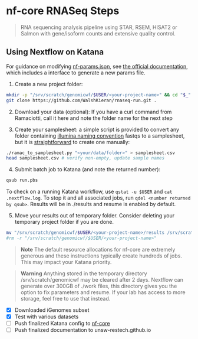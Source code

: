 # nf-core RNASeq Steps

> RNA sequencing analysis pipeline using STAR, RSEM, HISAT2 or Salmon with gene/isoform counts and extensive quality control.

## Using Nextflow on Katana

For guidance on modifying [nf-params.json](nf-params.json), see [the official documentation](https://nf-co.re/rnaseq/usage), which includes a interface to generate a new params file.

1. Create a new project folder:
```bash
mkdir -p "/srv/scratch/genomicwf/$USER/<your-project-name>" && cd "$_"
git clone https://github.com/WalshKieran/rnaseq-run.git .
```
2. Download your data (optional):
If you have a curl command from Ramaciotti, call it here and note the folder name for the next step

3. Create your samplesheet: a simple script is provided to convert any folder containing [illumina naming convention](https://support.illumina.com/help/BaseSpace_OLH_009008/Content/Source/Informatics/BS/NamingConvention_FASTQ-files-swBS.htm) fastqs to a samplesheet, but it is [straightforward](https://nf-co.re/rnaseq/usage#samplesheet-input) to create one manually:
```bash
./ramac_to_samplesheet.py "<your/data/folder>" > samplesheet.csv
head samplesheet.csv # verify non-empty, update sample names
```

4. Submit batch job to Katana (and note the returned number):
```bash
qsub run.pbs
```
To check on a running Katana workflow, use `qstat -u $USER` and `cat .nextflow.log`. To stop it and all associated jobs, run `qdel <number returned by qsub>`. Results will be in ./results and resume is enabled by default.

5. Move your results out of temporary folder. Consider deleting your temporary project folder if you are done.
```bash
mv "/srv/scratch/genomicwf/$USER/<your-project-name>/results /srv/scratch/$USER/<your-project-name>"
#rm -r "/srv/scratch/genomicwf/$USER/<your-project-name>"
```

> **Note**
> The default resource allocations for nf-core are extremely generous and these instructions typically create hundreds of jobs.
> This may impact your Katana priority.

> **Warning**
> Anything stored in the temporary directory /srv/scratch/genomicwf may be cleared after 2 days. Nextflow can generate over 300GB of ./work files, this directory gives you the option to fix parameters and resume. If your lab has access to more storage, feel free to use that instead.

- [x] Downloaded iGenomes subset
- [x] Test with various datasets
- [ ] Push finalized Katana config to [nf-core](https://github.com/nf-core/configs)
- [ ] Push finalized documentation to unsw-restech.github.io
